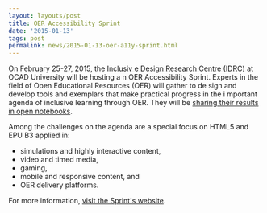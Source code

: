 ```yaml
---
layout: layouts/post
title: OER Accessibility Sprint
date: '2015-01-13'
tags: post
permalink: news/2015-01-13-oer-a11y-sprint.html
---
```

<p>On February 25-27, 2015, the <a href="http://idrc.ocadu.ca">Inclusiv
e Design Research Centre (IDRC)</a> at OCAD University will be hosting a
n OER Accessibility Sprint.
Experts in the field of Open Educational Resources (OER) will gather to de
sign and develop tools and exemplars that make practical progress in the i
mportant agenda of inclusive learning through OER.
They will be <a href="https://docs.google.com/document/d/1EPdECgqM7BxDmfh5
CHJ7ZYr00ldxUqkcnJOddaMvXTE/edit">sharing their results in open notebooks</a>.</p>
<p>Among the challenges on the agenda are a special focus on HTML5 and EPU
B3 applied in:</p>
<ul>
<li>simulations and highly interactive content,</li>
<li>video and timed media,</li>
<li>gaming,</li>
<li>mobile and responsive content, and</li>
<li>OER delivery platforms.</li>
</ul>
<p>For more information, <a href="../accessibilitySprint2015.html">visit
 the Sprint's website</a>.</p>
